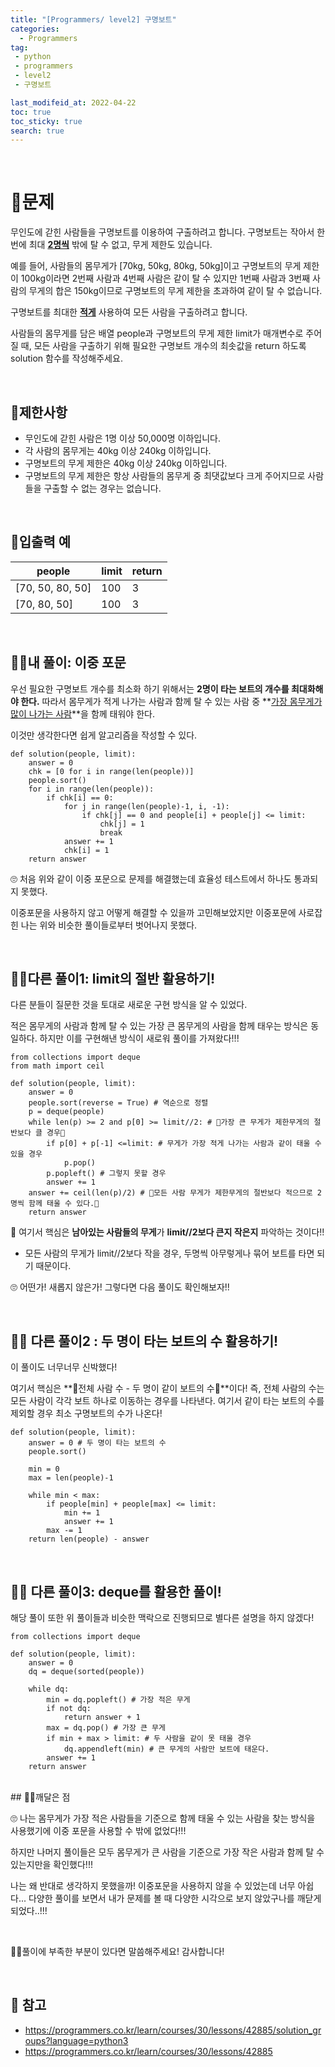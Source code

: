 ```yaml
---
title: "[Programmers/ level2] 구명보트"
categories:
  - Programmers
tag:
 - python
 - programmers
 - level2
 - 구명보트

last_modifeid_at: 2022-04-22
toc: true
toc_sticky: true
search: true
---
```


<br>

# 👩문제
무인도에 갇힌 사람들을 구명보트를 이용하여 구출하려고 합니다. 구명보트는 작아서 한 번에 최대 **<u>2명씩</u>** 밖에 탈 수 없고, 무게 제한도 있습니다.

예를 들어, 사람들의 몸무게가 [70kg, 50kg, 80kg, 50kg]이고 구명보트의 무게 제한이 100kg이라면 2번째 사람과 4번째 사람은 같이 탈 수 있지만 1번째 사람과 3번째 사람의 무게의 합은 150kg이므로 구명보트의 무게 제한을 초과하여 같이 탈 수 없습니다.

구명보트를 최대한 **<u>적게</u>** 사용하여 모든 사람을 구출하려고 합니다.

사람들의 몸무게를 담은 배열 people과 구명보트의 무게 제한 limit가 매개변수로 주어질 때, 모든 사람을 구출하기 위해 필요한 구명보트 개수의 최솟값을 return 하도록 solution 함수를 작성해주세요.

<br>

## 👩제한사항
* 무인도에 갇힌 사람은 1명 이상 50,000명 이하입니다.
* 각 사람의 몸무게는 40kg 이상 240kg 이하입니다.
* 구명보트의 무게 제한은 40kg 이상 240kg 이하입니다.
* 구명보트의 무게 제한은 항상 사람들의 몸무게 중 최댓값보다 크게 주어지므로 사람들을 구출할 수 없는 경우는 없습니다.


<br>

## 👩입출력 예

|people|limit|return|
|------|-----|------|
|[70, 50, 80, 50]|100|3|
|[70, 80, 50]|100|3|


<br>

## 🙋‍♀️내 풀이: 이중 포문
우선 필요한 구명보트 개수를 최소화 하기 위해서는 **2명이 타는 보트의 개수를 최대화해야 한다.** 따라서 몸무게가 적게 나가는 사람과 함께 탈 수 있는 사람 중 **<u>가장 몸무게가 많이 나가는 사람</u>**을 함께 태워야 한다.

이것만 생각한다면 쉽게 알고리즘을 작성할 수 있다.

```
def solution(people, limit):
    answer = 0
    chk = [0 for i in range(len(people))]
    people.sort()
    for i in range(len(people)):
        if chk[i] == 0:
            for j in range(len(people)-1, i, -1):
                if chk[j] == 0 and people[i] + people[j] <= limit:
                    chk[j] = 1
                    break
            answer += 1
            chk[i] = 1
    return answer
```
🙄 처음 위와 같이 이중 포문으로 문제를 해결했는데 효율성 테스트에서 하나도 통과되지 못했다. 

이중포문을 사용하지 않고 어떻게 해결할 수 있을까 고민해보았지만 이중포문에 사로잡힌 나는 위와 비슷한 풀이들로부터 벗어나지 못했다.

<BR>

## 🙋‍♀️다른 풀이1: limit의 절반 활용하기!
다른 분들이 질문한 것을 토대로 새로운 구현 방식을 알 수 있었다.

적은 몸무게의 사람과 함께 탈 수 있는 가장 큰 몸무게의 사람을 함께 태우는 방식은 동일하다. 하지만 이를 구현해낸 방식이 새로워 풀이를 가져왔다!!!

```
from collections import deque
from math import ceil

def solution(people, limit):
    answer = 0
    people.sort(reverse = True) # 역순으로 정렬
    p = deque(people)
    while len(p) >= 2 and p[0] >= limit//2: # 🔔가장 큰 무게가 제한무게의 절반보다 클 경우🔔
        if p[0] + p[-1] <=limit: # 무게가 가장 적게 나가는 사람과 같이 태울 수 있을 경우
            p.pop()
        p.popleft() # 그렇지 못할 경우
        answer += 1
    answer += ceil(len(p)/2) # 🔔모든 사람 무게가 제한무게의 절반보다 적으므로 2명씩 함께 태울 수 있다.🔔
    return answer
```
👩 여기서 핵심은 **남아있는 사람들의 무게**가 **limit//2보다 큰지 작은지** 파악하는 것이다!!
* 모든 사람의 무게가 limit//2보다 작을 경우, 두명씩 아무렇게나 묶어 보트를 타면 되기 때문이다.


🙄 어떤가! 새롭지 않은가! 그렇다면 다음 풀이도 확인해보자!!

<br>

## 🙋‍♀️ 다른 풀이2 : 두 명이 타는 보트의 수 활용하기!
이 풀이도 너무너무 신박했다!

여기서 핵심은 **🔔전체 사람 수 - 두 명이 같이 보트의 수🔔**이다!
즉, 전체 사람의 수는 모든 사람이 각각 보트 하나로 이동하는 경우를 나타낸다. 여기서 같이 타는 보트의 수를 제외할 경우 최소 구명보트의 수가 나온다!

```
def solution(people, limit):
    answer = 0 # 두 명이 타는 보트의 수
    people.sort()
    
    min = 0
    max = len(people)-1
    
    while min < max:
        if people[min] + people[max] <= limit:
            min += 1
            answer += 1
        max -= 1
    return len(people) - answer
```

<br>

## 🙋‍♀️ 다른 풀이3: deque를 활용한 풀이!

해당 풀이 또한 위 풀이들과 비슷한 맥락으로 진행되므로 별다른 설명을 하지 않겠다!

```
from collections import deque

def solution(people, limit):
    answer = 0
    dq = deque(sorted(people))
    
    while dq:
        min = dq.popleft() # 가장 적은 무게
        if not dq:
            return answer + 1
        max = dq.pop() # 가장 큰 무게
        if min + max > limit: # 두 사람을 같이 못 태울 경우
            dq.appendleft(min) # 큰 무게의 사람만 보트에 태운다.
        answer += 1
    return answer
```

<br>
## 🙋‍♀️깨달은 점

🙄 나는 몸무게가 가장 적은 사람들을 기준으로 함께 태울 수 있는 사람을 찾는 방식을 사용했기에 이중 포문을 사용할 수 밖에 없었다!!!

하지만 나머지 풀이들은 모두 몸무게가 큰 사람을 기준으로 가장 작은 사람과 함께 탈 수 있는지만을 확인했다!!! 

나는 왜 반대로 생각하지 못했을까! 이중포문을 사용하지 않을 수 있었는데 너무 아쉽다... 다양한 풀이를 보면서 내가 문제를 볼 때 다양한 시각으로 보지 않았구나를 깨닫게 되었다..!!! 

<br>

🙇‍♀️풀이에 부족한 부분이 있다면 말씀해주세요! 감사합니다!

<br>

## 📃 참고
* <https://programmers.co.kr/learn/courses/30/lessons/42885/solution_groups?language=python3>
* <https://programmers.co.kr/learn/courses/30/lessons/42885>